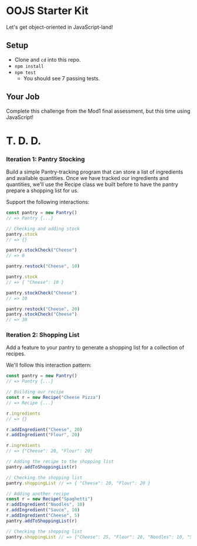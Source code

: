 # OOJS Starter Kit

Let's get object-oriented in JavaScript-land!

## Setup

* Clone and `cd` into this repo.
* `npm install`
* `npm test`
  * You should see 7 passing tests.

## Your Job

Complete this challenge from the Mod1 final assessment, but this time using JavaScript!

# T. D. D.

### Iteration 1: Pantry Stocking

Build a simple Pantry-tracking program that can store a list of ingredients and available
quantities. Once we have tracked our ingredients and quantities, we'll use the Recipe class
we built before to have the pantry prepare a shopping list for us.

Support the following interactions:

```js
const pantry = new Pantry()
// => Pantry {...}

// Checking and adding stock
pantry.stock
// => {}

pantry.stockCheck("Cheese")
// => 0

pantry.restock("Cheese", 10)

pantry.stock
// => { "Cheese": 10 }

pantry.stockCheck("Cheese")
// => 10

pantry.restock("Cheese", 20)
pantry.stockCheck("Cheese")
// => 30
```

### Iteration 2: Shopping List

Add a feature to your pantry to generate a shopping list for a collection of recipes.

We'll follow this interaction pattern:

```js
const pantry = new Pantry()
// => Pantry {...}

// Building our recipe
const r = new Recipe("Cheese Pizza")
// => Recipe {...}

r.ingredients
// => {}

r.addIngredient("Cheese", 20)
r.addIngredient("Flour", 20)

r.ingredients
// => {"Cheese": 20, "Flour": 20}

// Adding the recipe to the shopping list
pantry.addToShoppingList(r)

// Checking the shopping list
pantry.shoppingList // => { "Cheese": 20, "Flour": 20 }

// Adding another recipe
const r = new Recipe("Spaghetti")
r.addIngredient("Noodles", 10)
r.addIngredient("Sauce", 10)
r.addIngredient("Cheese", 5)
pantry.addToShoppingList(r)

// Checking the shopping list
pantry.shoppingList // => {"Cheese": 25, "Flour": 20, "Noodles": 10, "Sauce": 10}
```

